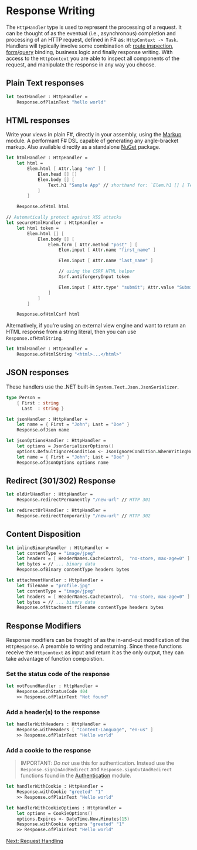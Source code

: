 # Response Writing

The `HttpHandler` type is used to represent the processing of a request. It can be thought of as the eventual (i.e., asynchronous) completion and processing of an HTTP request, defined in F# as: `HttpContext -> Task`. Handlers will typically involve some combination of: [route inspection](request.md#route-binding), [form](request.md#form-binding)/[query](request.md#query-binding) binding, business logic and finally response writing. With access to the `HttpContext` you are able to inspect all components of the request, and manipulate the response in any way you choose.

## Plain Text responses

```fsharp
let textHandler : HttpHandler =
    Response.ofPlainText "hello world"
```

## HTML responses

Write your views in plain F#, directly in your assembly, using the [Markup](markup.md) module. A performant F# DSL capable of generating any angle-bracket markup. Also available directly as a standalone [NuGet](https://www.nuget.org/packages/Falco.Markup) package.

```fsharp
let htmlHandler : HttpHandler =
    let html =
        Elem.html [ Attr.lang "en" ] [
            Elem.head [] []
            Elem.body [] [
                Text.h1 "Sample App" // shorthand for: `Elem.h1 [] [ Text.raw "Sample App" ]`
            ]
        ]

    Response.ofHtml html

// Automatically protect against XSS attacks
let secureHtmlHandler : HttpHandler =
    let html token =
        Elem.html [] [
            Elem.body [] [
                Elem.form [ Attr.method "post" ] [
                    Elem.input [ Attr.name "first_name" ]

                    Elem.input [ Attr.name "last_name" ]

                    // using the CSRF HTML helper
                    Xsrf.antiforgeryInput token

                    Elem.input [ Attr.type' "submit"; Attr.value "Submit" ]
                ]
            ]
        ]

    Response.ofHtmlCsrf html
```

Alternatively, if you're using an external view engine and want to return an HTML response from a string literal, then you can use `Response.ofHtmlString`.

```fsharp
let htmlHandler : HttpHandler =
    Response.ofHtmlString "<html>...</html>"
```

## JSON responses

These handlers use the .NET built-in `System.Text.Json.JsonSerializer`.

```fsharp
type Person =
    { First : string
      Last  : string }

let jsonHandler : HttpHandler =
    let name = { First = "John"; Last = "Doe" }
    Response.ofJson name

let jsonOptionsHandler : HttpHandler =
    let options = JsonSerializerOptions()
    options.DefaultIgnoreCondition <- JsonIgnoreCondition.WhenWritingNull
    let name = { First = "John"; Last = "Doe" }
    Response.ofJsonOptions options name
```

## Redirect (301/302) Response

```fsharp
let oldUrlHandler : HttpHandler =
    Response.redirectPermanently "/new-url" // HTTP 301

let redirectUrlHandler : HttpHandler =
    Response.redirectTemporarily "/new-url" // HTTP 302
```

## Content Disposition

```fsharp
let inlineBinaryHandler : HttpHandler =
    let contentType = "image/jpeg"
    let headers = [ HeaderNames.CacheControl,  "no-store, max-age=0" ]
    let bytes = // ... binary data
    Response.ofBinary contentType headers bytes

let attachmentHandler : HttpHandler =
    let filename = "profile.jpg"
    let contentType = "image/jpeg"
    let headers = [ HeaderNames.CacheControl,  "no-store, max-age=0" ]
    let bytes = // ... binary data
    Response.ofAttachment filename contentType headers bytes
```

## Response Modifiers

Response modifiers can be thought of as the in-and-out modification of the `HttpResponse`. A preamble to writing and returning. Since these functions receive the `Httpcontext` as input and return it as the only output, they can take advantage of function compoistion.

### Set the status code of the response

```fsharp
let notFoundHandler : HttpHandler =
    Response.withStatusCode 404
    >> Response.ofPlainText "Not found"
```

### Add a header(s) to the response

```fsharp
let handlerWithHeaders : HttpHandler =
    Response.withHeaders [ "Content-Language", "en-us" ]
    >> Response.ofPlainText "Hello world"
```

### Add a cookie to the response

> IMPORTANT: *Do not* use this for authentication. Instead use the `Response.signInAndRedirect` and `Response.signOutAndRedirect` functions found in the [Authentication](authenication.md) module.

```fsharp
let handlerWithCookie : HttpHandler =
    Response.withCookie "greeted" "1"
    >> Response.ofPlainText "Hello world"

let handlerWithCookieOptions : HttpHandler =
    let options = CookieOptions()
    options.Expires <- DateTime.Now.Minutes(15)
    Response.withCookie options "greeted" "1"
    >> Response.ofPlainText "Hello world"
```

[Next: Request Handling](request.md)
